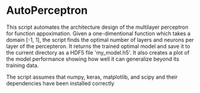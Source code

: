 # AutoPerceptron

This script automates the architecture design of the multilayer 
perceptron for function appoximation. Given a one-dimentional function which 
takes a domain [-1, 1], the script finds the optimal number of layers and neurons 
per layer of the percepteron. It returns the trained optimal model and 
save it to the current directory as a HDF5 file 'my_model.h5'. It also creates 
a plot of the model performance showing how well it can generalize beyond its 
training data. 

The script assumes that numpy, keras, matplotlib, and scipy and their 
dependencies have been installed correctly
